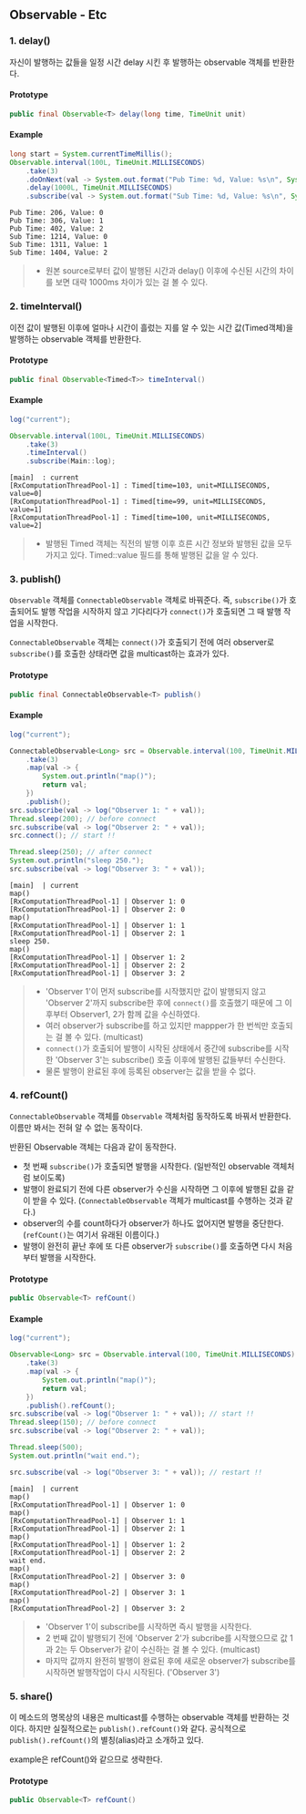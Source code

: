 ## Observable - Etc

### 1. delay()

자신이 발행하는 값들을 일정 시간 delay 시킨 후 발행하는 observable 객체를 반환한다.

#### Prototype

```java
public final Observable<T> delay(long time, TimeUnit unit)
```

#### Example

```java
long start = System.currentTimeMillis();
Observable.interval(100L, TimeUnit.MILLISECONDS)
    .take(3)
    .doOnNext(val -> System.out.format("Pub Time: %d, Value: %s\n", System.currentTimeMillis() - start, val))
    .delay(1000L, TimeUnit.MILLISECONDS)
    .subscribe(val -> System.out.format("Sub Time: %d, Value: %s\n", System.currentTimeMillis() - start, val));
```

```
Pub Time: 206, Value: 0
Pub Time: 306, Value: 1
Pub Time: 402, Value: 2
Sub Time: 1214, Value: 0
Sub Time: 1311, Value: 1
Sub Time: 1404, Value: 2
```

> * 원본 source로부터 값이 발행된 시간과 delay() 이후에 수신된 시간의 차이를 보면 대략 1000ms 차이가 있는 걸 볼 수 있다.

### 2. timeInterval()

이전 값이 발행된 이후에 얼마나 시간이 흘렀는 지를 알 수 있는 시간 값(Timed객체)을 발행하는 observable 객체를 반환한다.

#### Prototype

```java
public final Observable<Timed<T>> timeInterval()
```

#### Example

```java
log("current");

Observable.interval(100L, TimeUnit.MILLISECONDS)
    .take(3)
    .timeInterval()
    .subscribe(Main::log);
```

```
[main]	: current
[RxComputationThreadPool-1]	: Timed[time=103, unit=MILLISECONDS, value=0]
[RxComputationThreadPool-1]	: Timed[time=99, unit=MILLISECONDS, value=1]
[RxComputationThreadPool-1]	: Timed[time=100, unit=MILLISECONDS, value=2]
```

> * 발행된 Timed 객체는 직전의 발행 이후 흐른 시간 정보와 발행된 값을 모두 가지고 있다. Timed::value 필드를 통해 발행된 값을 알 수 있다.

### 3. publish()

`Observable` 객체를 `ConnectableObservable` 객체로 바꿔준다. 즉, `subscribe()`가 호출되어도 발행 작업을 시작하지 않고 기다리다가 
`connect()`가 호출되면 그 때 발행 작업을 시작한다.

`ConnectableObservable` 객체는 `connect()`가 호출되기 전에 여러 observer로 `subscribe()`를 호출한 상태라면 값을 multicast하는 효과가 있다.

#### Prototype

```java
public final ConnectableObservable<T> publish()
```

#### Example

```java
log("current");

ConnectableObservable<Long> src = Observable.interval(100, TimeUnit.MILLISECONDS)
    .take(3)
    .map(val -> {
        System.out.println("map()");
        return val;
    })
    .publish();
src.subscribe(val -> log("Observer 1: " + val));
Thread.sleep(200); // before connect
src.subscribe(val -> log("Observer 2: " + val));
src.connect(); // start !!

Thread.sleep(250); // after connect
System.out.println("sleep 250.");
src.subscribe(val -> log("Observer 3: " + val));
```

```
[main]	| current
map()
[RxComputationThreadPool-1]	| Observer 1: 0
[RxComputationThreadPool-1]	| Observer 2: 0
map()
[RxComputationThreadPool-1]	| Observer 1: 1
[RxComputationThreadPool-1]	| Observer 2: 1
sleep 250.
map()
[RxComputationThreadPool-1]	| Observer 1: 2
[RxComputationThreadPool-1]	| Observer 2: 2
[RxComputationThreadPool-1]	| Observer 3: 2
```

> * 'Observer 1'이 먼저 subscribe를 시작했지만 값이 발행되지 않고 'Observer 2'까지 subscribe한 후에 `connect()`를 호출했기 때문에 
그 이후부터 Observer1, 2가 함께 값을 수신하였다.
> * 여러 observer가 subscribe를 하고 있지만 mappper가 한 번씩만 호출되는 걸 볼 수 있다. (multicast)
> * `connect()`가 호출되어 발행이 시작된 상태에서 중간에 subscribe를 시작한 'Observer 3'는 subscribe() 호출 이후에 발행된 값들부터 수신한다.
> * 물론 발행이 완료된 후에 등록된 observer는 값을 받을 수 없다. 

### 4. refCount()

`ConnectableObservable` 객체를 `Observable` 객체처럼 동작하도록 바꿔서 반환한다. 이름만 봐서는 전혀 알 수 없는 동작이다.

반환된 Observable 객체는 다음과 같이 동작한다.
* 첫 번째 `subscribe()`가 호출되면 발행을 시작한다. (일반적인 observable 객체처럼 보이도록)
* 발행이 완료되기 전에 다른 observer가 수신을 시작하면 그 이후에 발행된 값을 같이 받을 수 있다. (`ConnectableObservable` 객체가 multicast를 수행하는 것과 같다.)
* observer의 수를 count하다가 observer가 하나도 없어지면 발행을 중단한다. (`refCount()`는 여기서 유래된 이름이다.)
* 발행이 완전히 끝난 후에 또 다른 observer가 `subscribe()`를 호출하면 다시 처음부터 발행을 시작한다.

#### Prototype

```java
public Observable<T> refCount()
```

#### Example

```java
log("current");

Observable<Long> src = Observable.interval(100, TimeUnit.MILLISECONDS)
    .take(3)
    .map(val -> {
        System.out.println("map()");
        return val;
    })
    .publish().refCount();
src.subscribe(val -> log("Observer 1: " + val)); // start !!
Thread.sleep(150); // before connect
src.subscribe(val -> log("Observer 2: " + val));

Thread.sleep(500);
System.out.println("wait end.");

src.subscribe(val -> log("Observer 3: " + val)); // restart !!
```

```
[main]	| current
map()
[RxComputationThreadPool-1]	| Observer 1: 0
map()
[RxComputationThreadPool-1]	| Observer 1: 1
[RxComputationThreadPool-1]	| Observer 2: 1
map()
[RxComputationThreadPool-1]	| Observer 1: 2
[RxComputationThreadPool-1]	| Observer 2: 2
wait end.
map()
[RxComputationThreadPool-2]	| Observer 3: 0
map()
[RxComputationThreadPool-2]	| Observer 3: 1
map()
[RxComputationThreadPool-2]	| Observer 3: 2
```

> * 'Observer 1'이 subscribe를 시작하면 즉시 발행을 시작한다. 
> * 2 번째 값이 발행되기 전에 'Observer 2'가 subcribe를 시작했으므로 값 1과 2는 두 Observer가 같이 수신하는 걸 볼 수 있다. (multicast)
> * 마지막 값까지 완전히 발행이 완료된 후에 새로운 observer가 subscribe를 시작하면 발행작업이 다시 시작된다. ('Observer 3')

### 5. share()

이 메소드의 명목상의 내용은 multicast를 수행하는 observable 객체를 반환하는 것이다.
하지만 실질적으로는 `publish().refCount()`와 같다. 공식적으로 `publish().refCount()`의 별칭(alias)라고 소개하고 있다.

example은 refCount()와 같으므로 생략한다.

#### Prototype

```java
public Observable<T> refCount()
```
